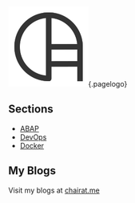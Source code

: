 <!-- TITLE: Home -->
<!-- SUBTITLE: Welcome to Wiki.chairat.me! -->

![Wiki](/uploads/logo/wiki.png "Wiki"){.pagelogo}
## Sections
- [ABAP](abap)
- [DevOps](devops)
- [Docker](docker)


## My Blogs

Visit my blogs at [chairat.me](http://chairat.me)